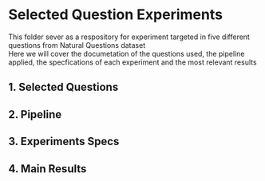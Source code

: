 # Selected Question Experiments

This folder sever as a respository for experiment targeted in five different questions from Natural Questions dataset  
Here we will cover the documetation of the questions used, the pipeline applied, the specfications of each experiment and the most relevant results

## 1. Selected Questions

## 2. Pipeline

## 3. Experiments Specs

## 4. Main Results